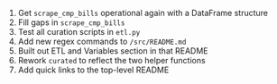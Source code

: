 1. Get `scrape_cmp_bills` operational again with a DataFrame structure
2. Fill gaps in `scrape_cmp_bills`
3. Test all curation scripts in `etl.py`
4. Add new regex commands to `/src/README.md`
5. Built out ETL and Variables section in that README
6. Rework `curated` to reflect the two helper functions
7. Add quick links to the top-level README